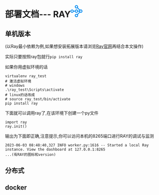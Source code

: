 <style>
  #my-svg {
    width: 100px;
    height: 40px;
  }
</style>
<h1>部署文档---  RAY<svg  id="my-svg" viewBox="0 0 110 44" fill="none" xmlns="http://www.w3.org/2000/svg"><path d="M15.989 20.258a6.013 6.013 0 0 1 1.552-2.736 5.88 5.88 0 0 1 4.172-1.727c1.63 0 3.104.66 4.172 1.727a6.011 6.011 0 0 1 1.552 2.736h4.346a5.746 5.746 0 0 1 .66-1.592l-7.703-7.703a5.954 5.954 0 0 1-3.027.835 5.88 5.88 0 0 1-4.172-1.727 5.88 5.88 0 0 1-1.727-4.172c0-1.63.66-3.105 1.727-4.172A5.88 5.88 0 0 1 21.713 0c1.63 0 3.104.66 4.172 1.727a5.88 5.88 0 0 1 1.727 4.172 5.9 5.9 0 0 1-.835 3.027l7.703 7.703a5.954 5.954 0 0 1 3.028-.834c1.63 0 3.104.66 4.171 1.727a5.88 5.88 0 0 1 1.727 4.171 5.88 5.88 0 0 1-1.727 4.172 5.88 5.88 0 0 1-4.172 1.727 5.9 5.9 0 0 1-3.026-.834l-7.704 7.723c.524.892.835 1.92.835 3.026a5.88 5.88 0 0 1-1.727 4.172 5.88 5.88 0 0 1-4.172 1.727 5.88 5.88 0 0 1-4.172-1.727 5.88 5.88 0 0 1-1.727-4.172c0-1.63.66-3.104 1.727-4.171a5.88 5.88 0 0 1 4.172-1.727 5.9 5.9 0 0 1 3.027.834l7.703-7.703a5.746 5.746 0 0 1-.66-1.591h-4.346a6.011 6.011 0 0 1-1.552 2.736 5.88 5.88 0 0 1-4.172 1.727 5.88 5.88 0 0 1-4.172-1.727 6.013 6.013 0 0 1-1.552-2.736h-4.347a6.013 6.013 0 0 1-1.552 2.736 5.88 5.88 0 0 1-4.172 1.727 5.88 5.88 0 0 1-4.172-1.727A5.817 5.817 0 0 1 0 21.713c0-1.63.66-3.105 1.727-4.172a5.88 5.88 0 0 1 4.172-1.727c1.63 0 3.104.66 4.172 1.727a6.014 6.014 0 0 1 1.552 2.736h4.366v-.02Zm3.59 19.384c.543.543 1.3.892 2.134.892.834 0 1.59-.33 2.134-.892.543-.543.893-1.3.893-2.135 0-.834-.33-1.59-.893-2.134a3.022 3.022 0 0 0-2.134-.892c-.835 0-1.591.33-2.135.892a3.022 3.022 0 0 0-.892 2.135c0 .834.33 1.59.892 2.134Zm20.063-15.795c.543-.543.892-1.3.892-2.134 0-.835-.33-1.591-.892-2.135a3.022 3.022 0 0 0-2.135-.892c-.834 0-1.59.33-2.134.892a3.022 3.022 0 0 0-.892 2.135c0 .834.33 1.59.892 2.134.543.543 1.3.893 2.135.893a3.106 3.106 0 0 0 2.134-.893ZM23.847 3.764a3.022 3.022 0 0 0-2.134-.892c-.835 0-1.591.33-2.135.892a3.022 3.022 0 0 0-.892 2.135c0 .834.33 1.59.892 2.134.544.543 1.3.893 2.135.893.834 0 1.59-.33 2.134-.893.543-.543.893-1.3.893-2.134a3.106 3.106 0 0 0-.893-2.135ZM3.764 19.578a3.022 3.022 0 0 0-.892 2.135c0 .834.33 1.59.892 2.134.544.543 1.3.893 2.135.893.834 0 1.59-.33 2.134-.893.543-.563.893-1.3.893-2.134 0-.835-.33-1.591-.893-2.135-.563-.543-1.3-.892-2.134-.892-.835 0-1.591.33-2.135.892Zm15.814 0a3.022 3.022 0 0 0-.892 2.135c0 .834.33 1.59.892 2.134.544.543 1.3.893 2.135.893.834 0 1.59-.33 2.134-.893.543-.543.893-1.3.893-2.134 0-.835-.33-1.591-.893-2.135a3.022 3.022 0 0 0-2.134-.892c-.835 0-1.591.33-2.135.892Z" fill="#028CF0"></svg></h1>




## 单机版本
(以Ray最小依赖为例,如果想安装拓展版本请浏览[Ray官网](https://docs.ray.io/en/latest/index.html)再结合本文操作)

实际只要按照ray包就行`pip install ray`

如果你用虚拟环境的话
```shell
virtualenv ray_test
# 激活虚拟环境
# windows
.\ray_test\Scripts\activate
# linux的话改成
# source ray_test/bin/activate
pip install ray
```
下面就可以调用ray了,在该环境下创建一个py文件
```
import ray
ray.init()
```
输出为下面即正确,注意提示,你可以访问本机的8265端口进行RAY的调试与监测
```
2023-06-03 08:48:40,327	INFO worker.py:1616 -- Started a local Ray instance. View the dashboard at 127.0.0.1:8265
...(有RAY的图标和version) 
```

## 分布式

## docker
